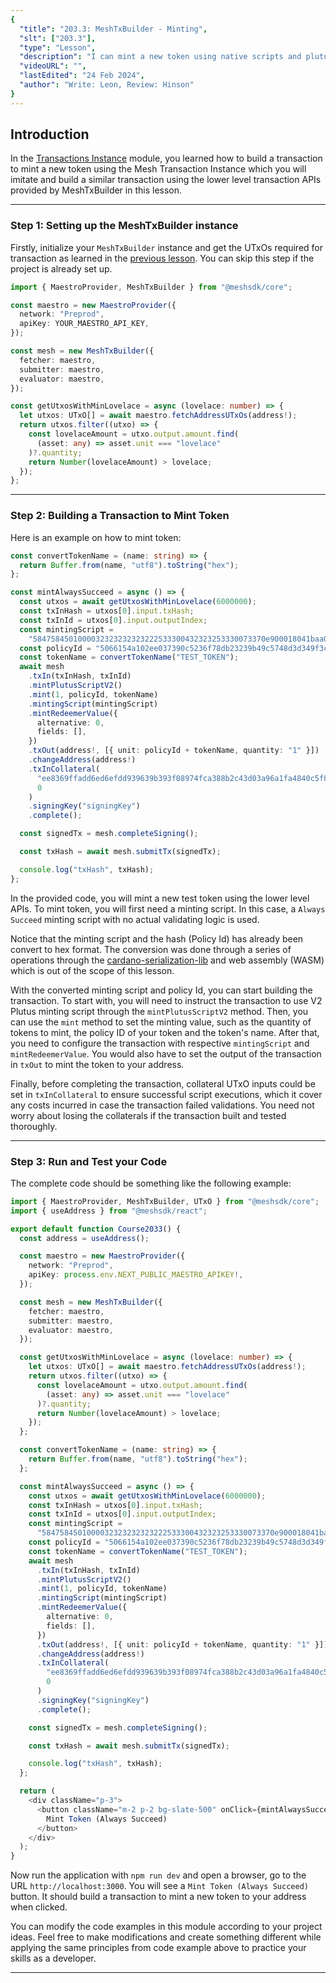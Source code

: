 ```yaml
---
{
  "title": "203.3: MeshTxBuilder - Minting",
  "slt": ["203.3"],
  "type": "Lesson",
  "description": "I can mint a new token using native scripts and plutus scripts.",
  "videoURL": "",
  "lastEdited": "24 Feb 2024",
  "author": "Write: Leon, Review: Hinson"
}
---
```


## Introduction

In the [Transactions Instance](/course/module/200/2003) module, you learned how to build a transaction to mint a new token using the Mesh Transaction Instance which you will imitate and build a similar transaction using the lower level transaction APIs provided by MeshTxBuilder in this lesson.

---

### Step 1: Setting up the MeshTxBuilder instance

Firstly, initialize your `MeshTxBuilder` instance and get the UTxOs required for transaction as learned in the [previous lesson](/course/module/203/2031). You can skip this step if the project is already set up.

```typescript
import { MaestroProvider, MeshTxBuilder } from "@meshsdk/core";

const maestro = new MaestroProvider({
  network: "Preprod",
  apiKey: YOUR_MAESTRO_API_KEY,
});

const mesh = new MeshTxBuilder({
  fetcher: maestro,
  submitter: maestro,
  evaluator: maestro,
});

const getUtxosWithMinLovelace = async (lovelace: number) => {
  let utxos: UTxO[] = await maestro.fetchAddressUTxOs(address!);
  return utxos.filter((utxo) => {
    const lovelaceAmount = utxo.output.amount.find(
      (asset: any) => asset.unit === "lovelace"
    )?.quantity;
    return Number(lovelaceAmount) > lovelace;
  });
};
```

---

### Step 2: Building a Transaction to Mint Token

Here is an example on how to mint token:

```typescript
const convertTokenName = (name: string) => {
  return Buffer.from(name, "utf8").toString("hex");
};

const mintAlwaysSucceed = async () => {
  const utxos = await getUtxosWithMinLovelace(6000000);
  const txInHash = utxos[0].input.txHash;
  const txInId = utxos[0].input.outputIndex;
  const mintingScript =
    "5847584501000032323232323222533300432323253330073370e900018041baa0011324a2600c0022c60120026012002600600229309b2b118021baa0015734aae7555cf2ba157441"; // Minting Script in CBOR Hex format
  const policyId = "5066154a102ee037390c5236f78db23239b49c5748d3d349f3ccf04b"; // Hash of the Minting Script in Hex format
  const tokenName = convertTokenName("TEST_TOKEN");
  await mesh
    .txIn(txInHash, txInId)
    .mintPlutusScriptV2()
    .mint(1, policyId, tokenName)
    .mintingScript(mintingScript)
    .mintRedeemerValue({
      alternative: 0,
      fields: [],
    })
    .txOut(address!, [{ unit: policyId + tokenName, quantity: "1" }])
    .changeAddress(address!)
    .txInCollateral(
      "ee8369ffadd6ed6efdd939639b393f08974fca388b2c43d03a96a1fa4840c5f8",
      0
    )
    .signingKey("signingKey")
    .complete();

  const signedTx = mesh.completeSigning();

  const txHash = await mesh.submitTx(signedTx);

  console.log("txHash", txHash);
};
```

In the provided code, you will mint a new test token using the lower level APIs. To mint token, you will first need a minting script. In this case, a `Always Succeed` minting script with no actual validating logic is used. 

Notice that the minting script and the hash (Policy Id) has already been convert to hex format. The conversion was done through a series of operations through the [cardano-serialization-lib](https://github.com/Emurgo/cardano-serialization-lib) and web assembly (WASM) which is out of the scope of this lesson.

With the converted minting script and policy Id, you can start building the transaction. To start with, you will need to instruct the transaction to use V2 Plutus minting script through the `mintPlutusScriptV2` method. Then, you can use the `mint` method to set the minting value, such as the quantity of tokens to mint, the policy ID of your token and the token's name. After that, you need to configure the transaction with respective `mintingScript` and `mintRedeemerValue`. You would also have to set the output of the transaction in `txOut` to mint the token to your address.

Finally, before completing the transaction, collateral UTxO inputs could be set in `txInCollateral` to ensure successful script executions, which it cover any costs incurred in case the transaction failed validations. You need not worry about losing the collaterals if the transaction built and tested thoroughly.

---

### Step 3: Run and Test your Code

The complete code should be something like the following example:

```typescript
import { MaestroProvider, MeshTxBuilder, UTxO } from "@meshsdk/core";
import { useAddress } from "@meshsdk/react";

export default function Course2033() {
  const address = useAddress();

  const maestro = new MaestroProvider({
    network: "Preprod",
    apiKey: process.env.NEXT_PUBLIC_MAESTRO_APIKEY!,
  });

  const mesh = new MeshTxBuilder({
    fetcher: maestro,
    submitter: maestro,
    evaluator: maestro,
  });

  const getUtxosWithMinLovelace = async (lovelace: number) => {
    let utxos: UTxO[] = await maestro.fetchAddressUTxOs(address!);
    return utxos.filter((utxo) => {
      const lovelaceAmount = utxo.output.amount.find(
        (asset: any) => asset.unit === "lovelace"
      )?.quantity;
      return Number(lovelaceAmount) > lovelace;
    });
  };

  const convertTokenName = (name: string) => {
    return Buffer.from(name, "utf8").toString("hex");
  };

  const mintAlwaysSucceed = async () => {
    const utxos = await getUtxosWithMinLovelace(6000000);
    const txInHash = utxos[0].input.txHash;
    const txInId = utxos[0].input.outputIndex;
    const mintingScript =
      "5847584501000032323232323222533300432323253330073370e900018041baa0011324a2600c0022c60120026012002600600229309b2b118021baa0015734aae7555cf2ba157441"; // Minting Script in CBOR Hex format
    const policyId = "5066154a102ee037390c5236f78db23239b49c5748d3d349f3ccf04b"; // Hash of the Minting Script in Hex format
    const tokenName = convertTokenName("TEST_TOKEN");
    await mesh
      .txIn(txInHash, txInId)
      .mintPlutusScriptV2()
      .mint(1, policyId, tokenName)
      .mintingScript(mintingScript)
      .mintRedeemerValue({
        alternative: 0,
        fields: [],
      })
      .txOut(address!, [{ unit: policyId + tokenName, quantity: "1" }])
      .changeAddress(address!)
      .txInCollateral(
        "ee8369ffadd6ed6efdd939639b393f08974fca388b2c43d03a96a1fa4840c5f8",
        0
      )
      .signingKey("signingKey")
      .complete();

    const signedTx = mesh.completeSigning();

    const txHash = await mesh.submitTx(signedTx);

    console.log("txHash", txHash);
  };

  return (
    <div className="p-3">
      <button className="m-2 p-2 bg-slate-500" onClick={mintAlwaysSucceed}>
        Mint Token (Always Succeed)
      </button>
    </div>
  );
}
```

Now run the application with `npm run dev` and open a browser, go to the URL `http://localhost:3000`. You will see a `Mint Token (Always Succeed)` button. It should build a transaction to mint a new token to your address when clicked.

You can modify the code examples in this module according to your project ideas. Feel free to make modifications and create something different while applying the same principles from code example above to practice your skills as a developer.

---
